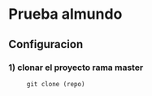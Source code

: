 # Prueba almundo

## Configuracion

### 1)  clonar el proyecto rama master 

```git
     git clone (repo)
```
